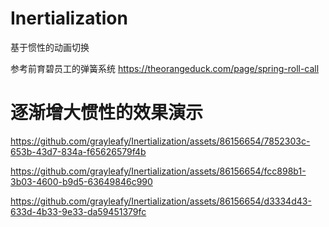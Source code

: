 # Inertialization
基于惯性的动画切换

参考前育碧员工的弹簧系统 https://theorangeduck.com/page/spring-roll-call

# 逐渐增大惯性的效果演示


https://github.com/grayleafy/Inertialization/assets/86156654/7852303c-653b-43d7-834a-f65626579f4b



https://github.com/grayleafy/Inertialization/assets/86156654/fcc898b1-3b03-4600-b9d5-63649846c990



https://github.com/grayleafy/Inertialization/assets/86156654/d3334d43-633d-4b33-9e33-da59451379fc

